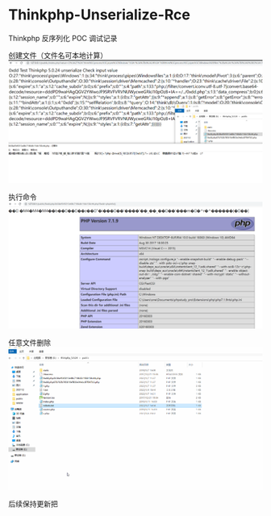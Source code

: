 # Thinkphp-Unserialize-Rce



Thinkphp 反序列化 POC 调试记录  


创建文件（文件名可本地计算）
![img](./img/1.png?raw=true)


执行命令
![img](./img/2.png?raw=true)


任意文件删除
![img](./img/3.gif?raw=true)


后续保持更新把
